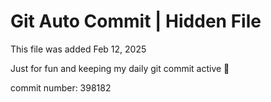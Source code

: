 # Git Auto Commit | Hidden File

This file was added Feb 12, 2025

Just for fun and keeping my daily git commit active 🤪

commit number: 398182
